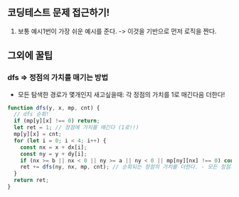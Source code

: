 ## 코딩테스트 문제 접근하기!

1. 보통 예시1번이 가장 쉬운 예시를 준다. -> 이것을 기반으로 먼저 로직을 짠다.

## 그외에 꿀팁

### dfs => 정점의 가치를 매기는 방법

- 모든 탐색한 경로가 몇개인지 새고싶을때: 각 정점의 가치를 1로 매긴다음 더한다!

```js
function dfs(y, x, mp, cnt) {
  // dfs 순회!
  if (mp[y][x] !== 0) return;
  let ret = 1; // 정점에 가치를 매긴다 (1로!!)
  mp[y][x] = cnt;
  for (let i = 0; i < 4; i++) {
    const nx = x + dx[i];
    const ny = y + dy[i];
    if (nx >= b || nx < 0 || ny >= a || ny < 0 || mp[ny][nx] !== 0) continue;
    ret += dfs(ny, nx, mp, cnt); // 순회되는 정점의 가치를 더한다. - 모든 정점의 가치가 1이므로 탐색한 노드의 값이 나온다!
  }
  return ret;
}
```
